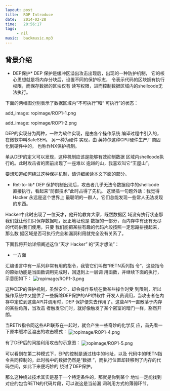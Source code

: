 ```yaml
---
layout: post
title:  ROP Introduce
date:   2014-02-28
time:   20:56:17
tags:   
     - nil
music:  backmusic.mp3
---
```

## 背景介绍

* DEP保护*
DEP 保护是缓冲区溢出攻击出现后，出现的一种防护机制，
它的核心思想就是将内存分块后，设置不同的保护标志，
令表示代码的区块拥有执行权限，而保存数据的区块仅有
读写权限，进而控制数据区域内的shellcode无法执行。

下面的两幅图分别表示了数据区域内“不可执行”和“
可执行”的状态：

add_image: ropimage/ROP1-1.png

add_image: ropimage/ROP1-2.png

DEP的实现分为两种，一种为软件实现，是由各个操作系统
编译过程中引入的，在微软中叫SafeSEH。 另一种为硬件
实现，由 英特尔这种CPU硬件生产厂商固化到硬件中的，
也称作NX保护机制。

单从DEP的定义可以发现，这种机制应该是能够有效抑制数据
区域内shellcode执行的。此时攻击者的面前出现了一座难以
逾越的山，我喜欢叫它“王屋山”。

要想知道如何绕过这种保护机制，请详细阅读本文下面的部分。

* Ret-to-lib*
DEP 保护机制出现后，攻击者几乎无法令数据段中的shellcode
直接执行，看起来“防御技术”此时占得了先机。
    这里插一句题外话：我觉得 Hacker 永远是这个世界上
    最聪明的一群人，它们总能发现一些常人无法发现的东西。

Hacker中此时出现了一位天才，他开始教育大家，既然数据区
域没有执行状态那我们就让他们只保存数据吧，反正地址也是
数据的一部分，而内存中有还有无尽的代码供我们使用，只要
我们能把某些有趣的代码片段按照一定思路拼接起来，那么数
据区域是否可执行完全和漏洞利用就完全没有关系了。

下面我将开始详细阐述这位“天才 Hacker” 的“天才想法”：
<ul>
<li>一方面</li>
</ul>
汇编语言中有一系列非常有用的指令，我管它们叫做“RETN系列指
令”，这些指令的原始功能是当函数调用完成时，回退到上一层调
用函数，并继续下面的执行，示意图如下：
<img 
src="http://rootkiter.{{ site.domain }}/image/ropimage/ROP1-3.png" title="ropimage/ROP1-3.png" align="center">

这种DEP的保护机制，虽然安全，却令操作系统在做某些操作时受
到限制，所以操作系统中又提供了一些解除DEP保护的API供软件
开发人员调用，当攻击者在内存中定位到这些API并调用时，DEP
保护便失去作用了。这些API一直散落于内存的某些角落，当攻击
者触发它们时，就好像触发了某个密室的暗门一样，豁然开朗。

当RETN指令同这些API联系在一起时，就会产生一些奇妙的化学反
应，首先看一下原本缓冲区溢出的攻击模式：
<img 
src="http://rootkiter.{{ site.domain }}/image/ropimage/ROP1-4.png" title="ropimage/ROP1-4.png" align="center">

有了DEP后的间接利用攻击的示意图：
<img 
src="http://rootkiter.{{ site.domain }}/image/ropimage/ROP1-5.png" title="ropimage/ROP1-5.png" align="center">

可以看到在第二种模式下，EIP的控制是通过栈中的地址，以及
代码中的RETN指令共同控制的，此时栈中的数据仍然是“数据
”，而执行位置却转移到了内存的代码空间，如此下来便巧妙的
绕过了DEP保护。

那么这种绕过技术其实是基于一个特定条件的，那就是你到某个
地址一定能找到对应的包含RETN的代码片段，可以说这是当前漏
洞利用方式的薄弱环节。


